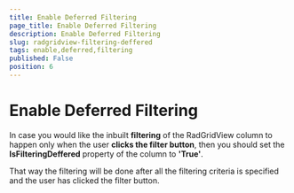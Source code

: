 ```yaml
---
title: Enable Deferred Filtering
page_title: Enable Deferred Filtering
description: Enable Deferred Filtering
slug: radgridview-filtering-deffered
tags: enable,deferred,filtering
published: False
position: 6
---
```


# Enable Deferred Filtering

In case you would like the inbuilt __filtering__ of the RadGridView column to happen only when the user __clicks the filter button__, then you should set the __IsFilteringDeffered__ property of the column to __'True'__.

That way the filtering will be done after all the filtering criteria is specified and the user has clicked the filter button.
